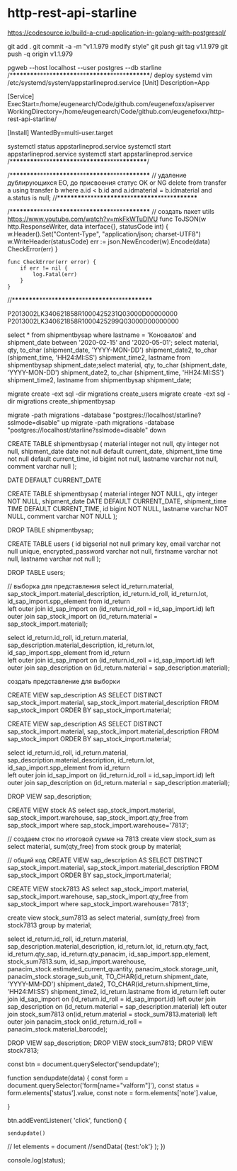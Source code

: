 # http-rest-api-starline

https://codesource.io/build-a-crud-application-in-golang-with-postgresql/

git add .
git commit -a -m "v1.1.979 modify style"
git push
git tag v1.1.979
git push -q origin v1.1.979

pgweb --host localhost --user postgres --db starline
/\***\*\*\*\*\*\*\***\*\*\*\*\***\*\*\*\*\*\*\***\*\*\***\*\*\*\*\*\*\***\*\*\*\*\***\*\*\*\*\*\*\***/
deploy systemd
vim /etc/systemd/system/appstarlineprod.service
[Unit]
Description=App

[Service]
ExecStart=/home/eugenearch/Code/github.com/eugenefoxx/apiserver
WorkingDirectory=/home/eugenearch/Code/github.com/eugenefoxx/http-rest-api-starline/

[Install]
WantedBy=multi-user.target

systemctl status appstarlineprod.service
systemctl start appstarlineprod.service
systemctl start appstarlineprod.service
/\***\*\*\*\*\*\*\***\*\*\*\*\***\*\*\*\*\*\*\***\*\***\*\*\*\*\*\*\***\*\*\*\*\***\*\*\*\*\*\*\***/

/\***\*\*\*\*\*\*\***\*\*\*\*\***\*\*\*\*\*\*\***\*\*\***\*\*\*\*\*\*\***\*\*\*\*\***\*\*\*\*\*\*\***
// удаление дублирующихся ЕО, до присвоения статус OK or NG
delete from transfer a using transfer b where a.id < b.id and a.idmaterial = b.idmaterial
and a.status is null;
//\***\*\*\*\*\*\*\***\*\*\*\*\***\*\*\*\*\*\*\***\*\*\***\*\*\*\*\*\*\***\*\*\*\*\***\*\*\*\*\*\*\***

/\***\*\*\*\*\*\*\***\*\*\*\*\***\*\*\*\*\*\*\***\*\*\***\*\*\*\*\*\*\***\*\*\*\*\***\*\*\*\*\*\*\***
// создать пакет utils
https://www.youtube.com/watch?v=mkFkWTuDIVU
func ToJSON(w http.ResponseWriter, data interface{}, statusCode int) {
w.Header().Set("Content-Type", "application/json; charset-UTF8")
w.WriteHeader(statusCode)
err := json.NewEncoder(w).Encode(data)
CheckError(err)
}

    func CheckError(err error) {
        if err != nil {
            log.Fatal(err)
        }
    }

//\***\*\*\*\*\*\*\***\*\*\*\*\***\*\*\*\*\*\*\***\*\*\***\*\*\*\*\*\*\***\*\*\*\*\***\*\*\*\*\*\*\***

P2013002LK340621858R1000425231Q03000D00000000
P2013002LK340621858R1000425299Q03000D00000000

select \* from shipmentbysap where lastname = 'Коновалов' and shipment_date between '2020-02-15' and '2020-05-01';
select material, qty, to_char (shipment_date, 'YYYY-MON-DD') shipment_date2, to_char (shipment_time, 'HH24:MI:SS') shipment_time2, lastname from shipmentbysap shipment_date;select material, qty, to_char (shipment_date, 'YYYY-MON-DD') shipment_date2, to_char (shipment_time, 'HH24:MI:SS') shipment_time2, lastname from shipmentbysap shipment_date;

migrate create -ext sql -dir migrations create_users
migrate create -ext sql -dir migrations create_shipmentbysap

migrate -path migrations -database "postgres://localhost/starline?sslmode=disable" up
migrate -path migrations -database "postgres://localhost/starline?sslmode=disable" down

CREATE TABLE shipmentbysap (
material integer not null,
qty integer not null,
shipment_date date not null default current_date,
shipment_time time not null default current_time,
id bigint not null,
lastname varchar not null,
comment varchar null
);

DATE DEFAULT CURRENT_DATE

CREATE TABLE shipmentbysap (
material integer NOT NULL,
qty integer NOT NULL,
shipment_date DATE DEFAULT CURRENT_DATE,
shipment_time TIME DEFAULT CURRENT_TIME,
id bigint NOT NULL,
lastname varchar NOT NULL,
comment varchar NOT NULL
);

DROP TABLE shipmentbysap;

CREATE TABLE users (
id bigserial not null primary key,
email varchar not null unique,
encrypted_password varchar not null,
firstname varchar not null,
lastname varchar not null
);

DROP TABLE users;

// выборка для представления
select id_return.material, sap_stock_import.material_description, id_return.id_roll, id_return.lot, id_sap_import.spp_element
from id_return  
left outer join id_sap_import on (id_return.id_roll = id_sap_import.id)
left outer join sap_stock_import on (id_return.material = sap_stock_import.material);

select id_return.id_roll, id_return.material, sap_description.material_description, id_return.lot, id_sap_import.spp_element
from id_return  
left outer join id_sap_import on (id_return.id_roll = id_sap_import.id)
left outer join sap_description on (id_return.material = sap_description.material);

создать представление для выборки

CREATE VIEW sap_description AS
SELECT DISTINCT sap_stock_import.material,
sap_stock_import.material_description
FROM sap_stock_import
ORDER BY sap_stock_import.material;

CREATE VIEW sap_description AS
SELECT DISTINCT sap_stock_import.material,
sap_stock_import.material_description
FROM sap_stock_import
ORDER BY sap_stock_import.material;

select id_return.id_roll, id_return.material, sap_description.material_description, id_return.lot, id_sap_import.spp_element
from id_return  
left outer join id_sap_import on (id_return.id_roll = id_sap_import.id)
left outer join sap_description on (id_return.material = sap_description.material);

DROP VIEW sap_description;

CREATE VIEW stock AS
select sap_stock_import.material, sap_stock_import.warehouse, sap_stock_import.qty_free
from sap_stock_import
where sap_stock_import.warehouse='7813';

// создаем сток по итоговой сумме на 7813
create view stock_sum as
select material, sum(qty_free)
from stock
group by material;

// общий код
CREATE VIEW sap_description AS
SELECT DISTINCT sap_stock_import.material,
sap_stock_import.material_description
FROM sap_stock_import
ORDER BY sap_stock_import.material;

CREATE VIEW stock7813 AS
select sap_stock_import.material, sap_stock_import.warehouse, sap_stock_import.qty_free
from sap_stock_import
where sap_stock_import.warehouse='7813';

create view stock_sum7813 as
select material, sum(qty_free)
from stock7813
group by material;

select id_return.id_roll, id_return.material, sap_description.material_description, id_return.lot,
id_return.qty_fact, id_return.qty_sap, id_return.qty_panacim,
id_sap_import.spp_element, stock_sum7813.sum, id_sap_import.warehouse,
panacim_stock.estimated_current_quantity, panacim_stock.storage_unit, panacim_stock.storage_sub_unit, TO_CHAR(id_return.shipment_date, 'YYYY-MM-DD') shipment_date2,
TO_CHAR(id_return.shipment_time, 'HH24:MI:SS') shipment_time2, id_return.lastname
from id_return
left outer join id_sap_import on (id_return.id_roll = id_sap_import.id)
left outer join sap_description on (id_return.material = sap_description.material)
left outer join stock_sum7813 on(id_return.material = stock_sum7813.material)
left outer join panacim_stock on(id_return.id_roll = panacim_stock.material_barcode);

DROP VIEW sap_description;
DROP VIEW stock_sum7813;
DROP VIEW stock7813;

const btn = document.querySelector('sendupdate');

function sendupdate(data) {
const form = document.querySelector('form[name="valform"]'),
const status = form.elements['status'].value,
const note = form.elements['note'].value,

}

btn.addEventListener( 'click', function() {

    sendupdate()

// let elements = document
//sendData( {test:'ok'} );
})

console.log(status);
